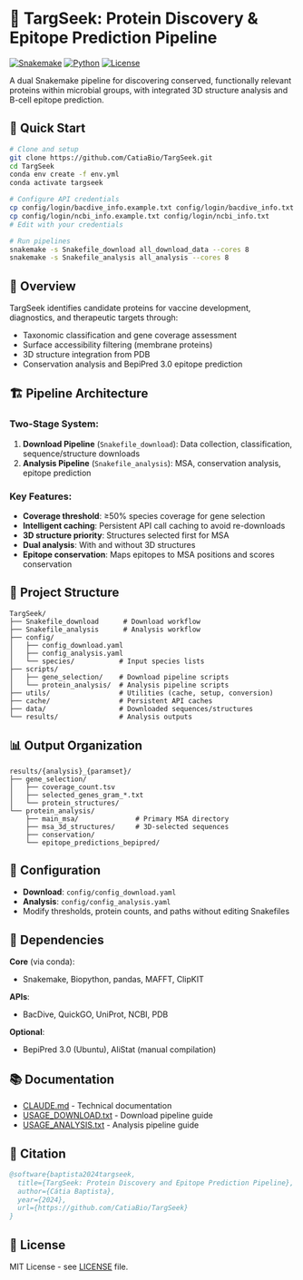 # 🎯 TargSeek: Protein Discovery & Epitope Prediction Pipeline

[![Snakemake](https://img.shields.io/badge/snakemake-≥6.0-brightgreen.svg)](https://snakemake.github.io)
[![Python](https://img.shields.io/badge/python-3.10+-blue.svg)](https://python.org)
[![License](https://img.shields.io/badge/license-MIT-green.svg)](LICENSE)

A dual Snakemake pipeline for discovering conserved, functionally relevant proteins within microbial groups, with integrated 3D structure analysis and B-cell epitope prediction.

## 🚀 Quick Start

```bash
# Clone and setup
git clone https://github.com/CatiaBio/TargSeek.git
cd TargSeek
conda env create -f env.yml
conda activate targseek

# Configure API credentials
cp config/login/bacdive_info.example.txt config/login/bacdive_info.txt
cp config/login/ncbi_info.example.txt config/login/ncbi_info.txt
# Edit with your credentials

# Run pipelines
snakemake -s Snakefile_download all_download_data --cores 8
snakemake -s Snakefile_analysis all_analysis --cores 8
```

## 🎯 Overview

TargSeek identifies candidate proteins for vaccine development, diagnostics, and therapeutic targets through:
- Taxonomic classification and gene coverage assessment
- Surface accessibility filtering (membrane proteins)
- 3D structure integration from PDB
- Conservation analysis and BepiPred 3.0 epitope prediction

## 🏗️ Pipeline Architecture

### Two-Stage System:
1. **Download Pipeline** (`Snakefile_download`): Data collection, classification, sequence/structure downloads
2. **Analysis Pipeline** (`Snakefile_analysis`): MSA, conservation analysis, epitope prediction

### Key Features:
- **Coverage threshold**: ≥50% species coverage for gene selection
- **Intelligent caching**: Persistent API call caching to avoid re-downloads
- **3D structure priority**: Structures selected first for MSA
- **Dual analysis**: With and without 3D structures
- **Epitope conservation**: Maps epitopes to MSA positions and scores conservation

## 📁 Project Structure

```
TargSeek/
├── Snakefile_download      # Download workflow
├── Snakefile_analysis      # Analysis workflow
├── config/
│   ├── config_download.yaml
│   ├── config_analysis.yaml
│   └── species/           # Input species lists
├── scripts/
│   ├── gene_selection/    # Download pipeline scripts
│   └── protein_analysis/  # Analysis pipeline scripts
├── utils/                 # Utilities (cache, setup, conversion)
├── cache/                 # Persistent API caches
├── data/                  # Downloaded sequences/structures
└── results/               # Analysis outputs
```

## 📊 Output Organization

```
results/{analysis}_{paramset}/
├── gene_selection/
│   ├── coverage_count.tsv
│   ├── selected_genes_gram_*.txt
│   └── protein_structures/
└── protein_analysis/
    ├── main_msa/              # Primary MSA directory
    ├── msa_3d_structures/     # 3D-selected sequences
    ├── conservation/
    └── epitope_predictions_bepipred/
```

## 🔧 Configuration

- **Download**: `config/config_download.yaml`
- **Analysis**: `config/config_analysis.yaml`
- Modify thresholds, protein counts, and paths without editing Snakefiles

## 🧬 Dependencies

**Core** (via conda):
- Snakemake, Biopython, pandas, MAFFT, ClipKIT

**APIs**:
- BacDive, QuickGO, UniProt, NCBI, PDB

**Optional**:
- BepiPred 3.0 (Ubuntu), AliStat (manual compilation)

## 📚 Documentation

- [CLAUDE.md](CLAUDE.md) - Technical documentation
- [USAGE_DOWNLOAD.txt](USAGE_DOWNLOAD.txt) - Download pipeline guide
- [USAGE_ANALYSIS.txt](USAGE_ANALYSIS.txt) - Analysis pipeline guide

## 📝 Citation

```bibtex
@software{baptista2024targseek,
  title={TargSeek: Protein Discovery and Epitope Prediction Pipeline},
  author={Cátia Baptista},
  year={2024},
  url={https://github.com/CatiaBio/TargSeek}
}
```

## 📝 License

MIT License - see [LICENSE](LICENSE) file.